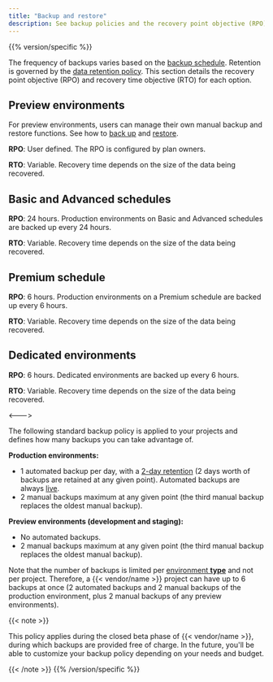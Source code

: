 ```yaml
---
title: "Backup and restore"
description: See backup policies and the recovery point objective (RPO) and recovery time objective (RTO) for various schedules.
---
```


{{% version/specific %}}
<!-- Platform.sh -->
The frequency of backups varies based on the [backup schedule](../environments/backup.md#backup-schedule).
Retention is governed by the [data retention policy](./data-retention.md).
This section details the recovery point objective (RPO) and recovery time objective (RTO) for each option.

## Preview environments

For preview environments, users can manage their own manual backup and restore functions.
See how to [back up](../environments/backup.md#create-a-manual-backup) and [restore](../environments/restore.md).

**RPO**: User defined.
The RPO is configured by plan owners.

**RTO**: Variable.
Recovery time depends on the size of the data being recovered.

## Basic and Advanced schedules

**RPO**: 24 hours.
Production environments on Basic and Advanced schedules are backed up every 24 hours.

**RTO**: Variable.
Recovery time depends on the size of the data being recovered.

## Premium schedule

**RPO**: 6 hours.
Production environments on a Premium schedule are backed up every 6 hours.

**RTO**: Variable.
Recovery time depends on the size of the data being recovered.

## Dedicated environments

**RPO**: 6 hours.
Dedicated environments are backed up every 6 hours.

**RTO**: Variable.
Recovery time depends on the size of the data being recovered.

<--->
<!-- Upsun -->
The following standard backup policy is applied to your projects and defines how many backups you can take advantage of.

**Production environments:**
- 1 automated backup per day, with a [2-day retention](/security/data-retention.md) (2 days worth of backups are retained at any given point).
  Automated backups are always [live](/environments/backup.md#live-backups).
- 2 manual backups maximum at any given point (the third manual backup replaces the oldest manual backup).

**Preview environments (development and staging):**
- No automated backups.
- 2 manual backups maximum at any given point (the third manual backup replaces the oldest manual backup).

Note that the number of backups is limited per [environment **type**](/glossary/_index.md#preview-environments) and not per project.
Therefore, a {{< vendor/name >}} project can have up to 6 backups at once (2 automated backups and 2 manual backups of the production environment,
plus 2 manual backups of any preview environments).

{{< note >}}

This policy applies during the closed beta phase of {{< vendor/name >}},
during which backups are provided free of charge.
In the future, you'll be able to customize your backup policy depending on your needs and budget.

{{< /note >}}
{{% /version/specific %}}